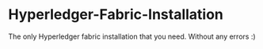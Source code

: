 # Hyperledger-Fabric-Installation
The only Hyperledger fabric installation that you need. Without any errors :)
